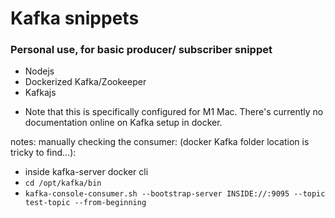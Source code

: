 # Kafka snippets

### Personal use, for basic producer/ subscriber snippet
- Nodejs
- Dockerized Kafka/Zookeeper
- Kafkajs

* Note that this is specifically configured for M1 Mac. There's currently no documentation online on Kafka setup in docker.


notes:
manually checking the consumer:
(docker Kafka folder location is tricky to find...):
- inside kafka-server docker cli
- `cd /opt/kafka/bin`
- `kafka-console-consumer.sh --bootstrap-server INSIDE://:9095 --topic test-topic --from-beginning`